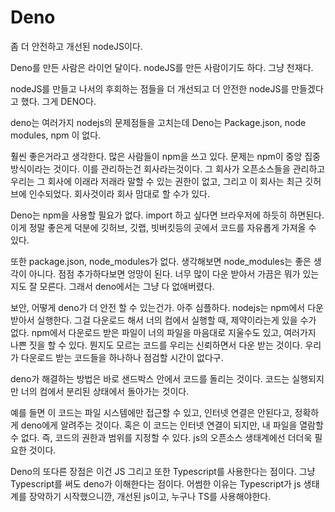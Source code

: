 # Deno

좀 더 안전하고 개선된 nodeJS이다.

Deno를 만든 사람은 라이언 달이다. nodeJS를 만든 사람이기도 하다. 그냥 천재다. 

nodeJS를 만들고 나서의 후회하는 점들을 더 개선되고 더 안전한 nodeJS를 만들겠다고 했다. 그게 DENO다.

deno는 여러가지 nodejs의 문제점들을 고치는데 Deno는 Package.json, node modules, npm 이 없다.

훨씬 좋은거라고 생각한다.
많은 사람들이 npm을 쓰고 있다. 문제는 npm이 중앙 집중 방식이라는 것이다.
이를 관리하는건 회사라는것이다.
그 회사가 오픈소스들을 관리하고 우리는 그 회사에 이래라 저래라 말할 수 있는 권한이 없고, 그리고 이 회사는 최근 깃허브에 인수되었다. 
회사것이라 회사 맘대로 할 수가 있다.

Deno는 npm을 사용할 필요가 없다. import 하고 싶다면 브라우저에 하듯히 하면된다. 이게 정말 좋은게 덕분에 깃허브, 깃랩, 빗버킷등의 곳에서 코드를 자유롭게 가져올 수 있다.

또한 package.json, node_modules가 없다. 생각해보면 node_modules는 좋은 생각이 아니다. 점점 추가하다보면 엉망이 된다. 너무 많이 다운 받아서 가끔은 뭐가 있는지도 잘 모른다. 그래서 deno에서는 그냥 다 없애버렸다.

보안, 어떻게 deno가 더 안전 할 수 있는건가. 아주 심플하다. nodejs는 npm에서 다운 받아서 실행한다. 그걸 다운로드 해서 너의 컴에서 실행할 때, 제약이라는게 있을 수가 없다. npm에서 다운로드 받은 파일이 너의 파일을 마음대로 지울수도 있고, 여러가지 나쁜 짓을 할 수 있다.
뭔지도 모르는 코드를 우리는 신뢰하면서 다운 받는 것이다.
우리가 다운로드 받는 코드들을 하나하나 점검할 시간이 없다구.

deno가 해결하는 방법은 바로 샌드박스 안에서 코드를 돌리는 것이다.
코드는 실행되지만 너의 컴에서 분리된 상태에서 돌아가는 것이다.

예를 들면 이 코드는 파일 시스템에만 접근할 수 있고, 인터넷 연결은 안된다고, 정확하게 deno에게 알려주는 것이다.
혹은 이 코드는 인터넷 연결이 되지만, 내 파일을 열람할 수 없다.
즉, 코드의 권한과 범위를 지정할 수 있다.
js의 오픈소스 생태계에선 더더욱 필요한 것이다.

Deno의 또다른 장점은 이건 JS 그리고 또한 Typescript를 사용한다는 점이다. 그냥 Typescript를 써도 deno가 이해한다는 점이다. 어썸한 이유는 Typescript가 js 생태계를 장악하기 시작했으니깐, 개선된 js이고, 누구나 TS를 사용해야한다.